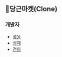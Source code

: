 ## 🥕당근마켓(Clone)

### 개발자

- [성윤](https://github.com/sungyun6789)
- [성재](https://github.com/stjae)
- [건이](https://github.com/designagune)

